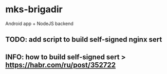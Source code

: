 # mks-brigadir
Android app + NodeJS backend

## TODO: add script to build self-signed nginx sert

## INFO: how to build self-signed sert > <https://habr.com/ru/post/352722>
